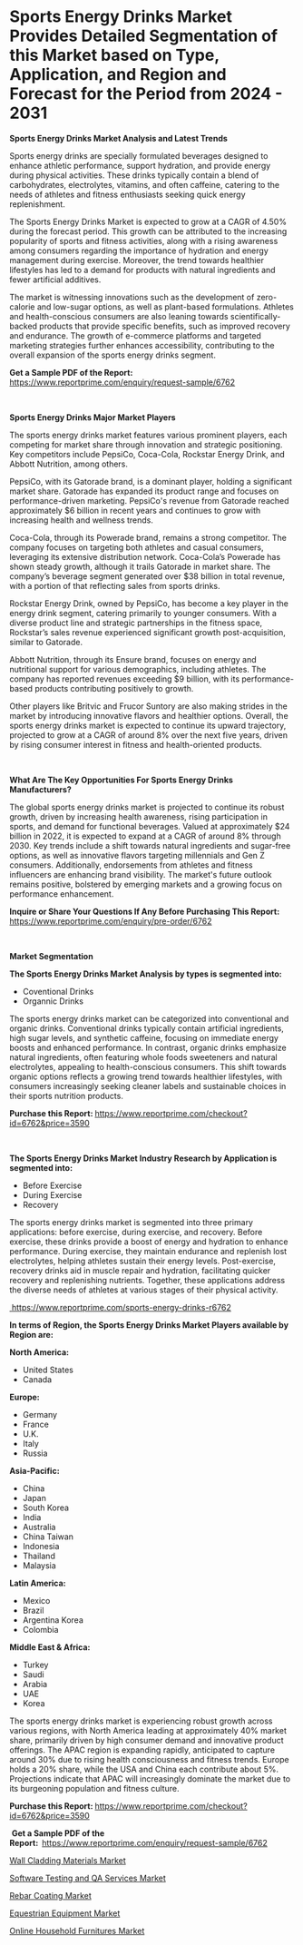 <p><h1>Sports Energy Drinks Market Provides Detailed Segmentation of this Market based on Type, Application, and Region and Forecast for the Period from 2024 - 2031</h1></p><p><strong>Sports Energy Drinks Market Analysis and Latest Trends</strong></p>
<p><p>Sports energy drinks are specially formulated beverages designed to enhance athletic performance, support hydration, and provide energy during physical activities. These drinks typically contain a blend of carbohydrates, electrolytes, vitamins, and often caffeine, catering to the needs of athletes and fitness enthusiasts seeking quick energy replenishment.</p><p>The Sports Energy Drinks Market is expected to grow at a CAGR of 4.50% during the forecast period. This growth can be attributed to the increasing popularity of sports and fitness activities, along with a rising awareness among consumers regarding the importance of hydration and energy management during exercise. Moreover, the trend towards healthier lifestyles has led to a demand for products with natural ingredients and fewer artificial additives.</p><p>The market is witnessing innovations such as the development of zero-calorie and low-sugar options, as well as plant-based formulations. Athletes and health-conscious consumers are also leaning towards scientifically-backed products that provide specific benefits, such as improved recovery and endurance. The growth of e-commerce platforms and targeted marketing strategies further enhances accessibility, contributing to the overall expansion of the sports energy drinks segment.</p></p>
<p><strong>Get a Sample PDF of the Report:&nbsp;</strong> <a href="https://www.reportprime.com/enquiry/request-sample/6762">https://www.reportprime.com/enquiry/request-sample/6762</a></p>
<p>&nbsp;</p>
<p><strong>Sports Energy Drinks Major Market Players</strong></p>
<p><p>The sports energy drinks market features various prominent players, each competing for market share through innovation and strategic positioning. Key competitors include PepsiCo, Coca-Cola, Rockstar Energy Drink, and Abbott Nutrition, among others.</p><p>PepsiCo, with its Gatorade brand, is a dominant player, holding a significant market share. Gatorade has expanded its product range and focuses on performance-driven marketing. PepsiCo's revenue from Gatorade reached approximately $6 billion in recent years and continues to grow with increasing health and wellness trends.</p><p>Coca-Cola, through its Powerade brand, remains a strong competitor. The company focuses on targeting both athletes and casual consumers, leveraging its extensive distribution network. Coca-Cola’s Powerade has shown steady growth, although it trails Gatorade in market share. The company’s beverage segment generated over $38 billion in total revenue, with a portion of that reflecting sales from sports drinks.</p><p>Rockstar Energy Drink, owned by PepsiCo, has become a key player in the energy drink segment, catering primarily to younger consumers. With a diverse product line and strategic partnerships in the fitness space, Rockstar’s sales revenue experienced significant growth post-acquisition, similar to Gatorade.</p><p>Abbott Nutrition, through its Ensure brand, focuses on energy and nutritional support for various demographics, including athletes. The company has reported revenues exceeding $9 billion, with its performance-based products contributing positively to growth.</p><p>Other players like Britvic and Frucor Suntory are also making strides in the market by introducing innovative flavors and healthier options. Overall, the sports energy drinks market is expected to continue its upward trajectory, projected to grow at a CAGR of around 8% over the next five years, driven by rising consumer interest in fitness and health-oriented products.</p></p>
<p>&nbsp;</p>
<p><strong>What Are The Key Opportunities For Sports Energy Drinks Manufacturers?</strong></p>
<p><p>The global sports energy drinks market is projected to continue its robust growth, driven by increasing health awareness, rising participation in sports, and demand for functional beverages. Valued at approximately $24 billion in 2022, it is expected to expand at a CAGR of around 8% through 2030. Key trends include a shift towards natural ingredients and sugar-free options, as well as innovative flavors targeting millennials and Gen Z consumers. Additionally, endorsements from athletes and fitness influencers are enhancing brand visibility. The market's future outlook remains positive, bolstered by emerging markets and a growing focus on performance enhancement.</p></p>
<p><strong>Inquire or Share Your Questions If Any Before Purchasing This Report:</strong> <a href="https://www.reportprime.com/enquiry/pre-order/6762">https://www.reportprime.com/enquiry/pre-order/6762</a></p>
<p>&nbsp;</p>
<p><strong>Market Segmentation</strong></p>
<p><strong>The Sports Energy Drinks Market Analysis by types is segmented into:</strong></p>
<p><ul><li>Coventional Drinks</li><li>Organnic Drinks</li></ul></p>
<p><p>The sports energy drinks market can be categorized into conventional and organic drinks. Conventional drinks typically contain artificial ingredients, high sugar levels, and synthetic caffeine, focusing on immediate energy boosts and enhanced performance. In contrast, organic drinks emphasize natural ingredients, often featuring whole foods sweeteners and natural electrolytes, appealing to health-conscious consumers. This shift towards organic options reflects a growing trend towards healthier lifestyles, with consumers increasingly seeking cleaner labels and sustainable choices in their sports nutrition products.</p></p>
<p><strong>Purchase this Report:&nbsp;</strong><a href="https://www.reportprime.com/checkout?id=6762&price=3590">https://www.reportprime.com/checkout?id=6762&price=3590</a></p>
<p>&nbsp;</p>
<p><strong>The Sports Energy Drinks Market Industry Research by Application is segmented into:</strong></p>
<p><ul><li>Before Exercise</li><li>During Exercise</li><li>Recovery</li></ul></p>
<p><p>The sports energy drinks market is segmented into three primary applications: before exercise, during exercise, and recovery. Before exercise, these drinks provide a boost of energy and hydration to enhance performance. During exercise, they maintain endurance and replenish lost electrolytes, helping athletes sustain their energy levels. Post-exercise, recovery drinks aid in muscle repair and hydration, facilitating quicker recovery and replenishing nutrients. Together, these applications address the diverse needs of athletes at various stages of their physical activity.</p></p>
<p><a href="https://www.reportprime.com/sports-energy-drinks-r6762">&nbsp;https://www.reportprime.com/sports-energy-drinks-r6762</a></p>
<p><strong>In terms of Region, the Sports Energy Drinks Market Players available by Region are:</strong></p>
<p>
    <p> <strong> North America: </strong>
        <ul>
            <li>United States</li>
            <li>Canada</li>
        </ul>
        </p> 
    <p> <strong> Europe: </strong>
        <ul>
            <li>Germany</li>
            <li>France</li>
            <li>U.K.</li>
            <li>Italy</li>
            <li>Russia</li>
        </ul>
        </p> 
    <p> <strong> Asia-Pacific: </strong>
        <ul>
            <li>China</li>
            <li>Japan</li>
            <li>South Korea</li>
            <li>India</li>
            <li>Australia</li>
            <li>China Taiwan</li>
            <li>Indonesia</li>
            <li>Thailand</li>
            <li>Malaysia</li>
        </ul>
        </p> 
    <p> <strong> Latin America: </strong>
        <ul>
            <li>Mexico</li>
            <li>Brazil</li>
            <li>Argentina Korea</li>
            <li>Colombia</li>
        </ul>
        </p> 
    <p> <strong> Middle East & Africa: </strong>
        <ul>
            <li>Turkey</li>
            <li>Saudi</li>
            <li>Arabia</li>
            <li>UAE</li>
            <li>Korea</li>
        </ul>
    </p>
    </p>
<p><p>The sports energy drinks market is experiencing robust growth across various regions, with North America leading at approximately 40% market share, primarily driven by high consumer demand and innovative product offerings. The APAC region is expanding rapidly, anticipated to capture around 30% due to rising health consciousness and fitness trends. Europe holds a 20% share, while the USA and China each contribute about 5%. Projections indicate that APAC will increasingly dominate the market due to its burgeoning population and fitness culture.</p></p>
<p><strong>Purchase this Report: </strong><a href="https://www.reportprime.com/checkout?id=6762&price=3590">https://www.reportprime.com/checkout?id=6762&price=3590</a></p>
<p>&nbsp;<strong>Get a Sample PDF of the Report:&nbsp;&nbsp;</strong><a href="https://www.reportprime.com/enquiry/request-sample/6762">https://www.reportprime.com/enquiry/request-sample/6762</a></p>
<p><strong></strong></p>
<p><p><a href="https://www.linkedin.com/pulse/global-wall-cladding-materials-market-product-type-application-qtxee?trackingId=0ad%2FFqd5TCeiBA64e3JPkA%3D%3D">Wall Cladding Materials Market</a></p><p><a href="https://medium.com/@brayannolanii/global-perspectives-on-software-testing-and-qa-services-market-trends-and-forecast-2024-2031-10fbcf621728">Software Testing and QA Services Market</a></p><p><a href="https://issuu.com/reportprime-2/docs/rebar-coating-market-size-2030.pptx_4506f5e4ab15bd">Rebar Coating Market</a></p><p><a href="https://www.linkedin.com/pulse/equestrian-equipment-market-global-trends-forecast-2024-bgb4c?trackingId=ImBv8dpTRqqO2L8%2FPFHlSw%3D%3D">Equestrian Equipment Market</a></p><p><a href="https://issuu.com/reportprime-2/docs/online-household-furnitures-market-_1e19c1d3fe354e">Online Household Furnitures Market</a></p></p>